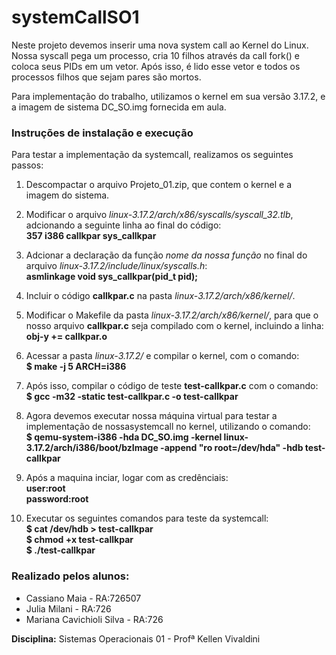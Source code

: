 # systemCallSO1
Neste projeto devemos inserir uma nova system call ao Kernel do Linux. Nossa syscall pega um processo, cria 10 filhos através da call fork() e coloca seus PIDs em um vetor. Após isso, é lido esse vetor e todos os processos filhos que sejam pares são mortos.

Para implementação do trabalho, utilizamos o kernel em sua versão 3.17.2, e a imagem de sistema DC_SO.img fornecida em aula.

### Instruções de instalação e execução

Para testar a implementação da systemcall, realizamos os seguintes passos:

1. Descompactar o arquivo Projeto_01.zip, que contem o kernel e a imagem do sistema.

2. Modificar o arquivo *linux-3.17.2/arch/x86/syscalls/syscall_32.tlb*, adcionando a seguinte linha ao final do código:  
    **357     i386    callkpar                  sys_callkpar**
3. Adcionar a declaração da função  *nome da nossa função* no final do arquivo *linux-3.17.2/include/linux/syscalls.h*:  
    **asmlinkage void sys_callkpar(pid_t pid);**
4. Incluir o código **callkpar.c** na pasta *linux-3.17.2/arch/x86/kernel/*.

5. Modificar o Makefile da pasta *linux-3.17.2/arch/x86/kernel/*, para que o nosso arquivo **callkpar.c** seja compilado com o kernel, incluindo a linha:  
    **obj-y                                   += callkpar.o**
6. Acessar a pasta *linux-3.17.2/* e compilar o kernel, com o comando:  
    **$ make -j 5 ARCH=i386**
7. Após isso, compilar o código de teste **test-callkpar.c** com o comando:  
    **$ gcc -m32 -static test-callkpar.c -o test-callkpar**
8. Agora devemos executar nossa máquina virtual para testar a implementação de nossasystemcall no kernel, utilizando o comando:  
    **$ qemu-system-i386 -hda DC_SO.img -kernel linux-3.17.2/arch/i386/boot/bzImage -append "ro root=/dev/hda" -hdb test-callkpar**
9. Após a maquina inciar, logar com as credênciais:  
    **user:root**  
    **password:root**
10. Executar os seguintes comandos para teste da systemcall:  
    **$ cat /dev/hdb > test-callkpar**  
    **$ chmod +x test-callkpar**  
    **$ ./test-callkpar**  


### Realizado pelos alunos:
* Cassiano Maia - RA:726507
* Julia Milani  - RA:726
* Mariana Cavichioli Silva - RA:726

**Disciplina:** Sistemas Operacionais 01 - Profª Kellen Vivaldini